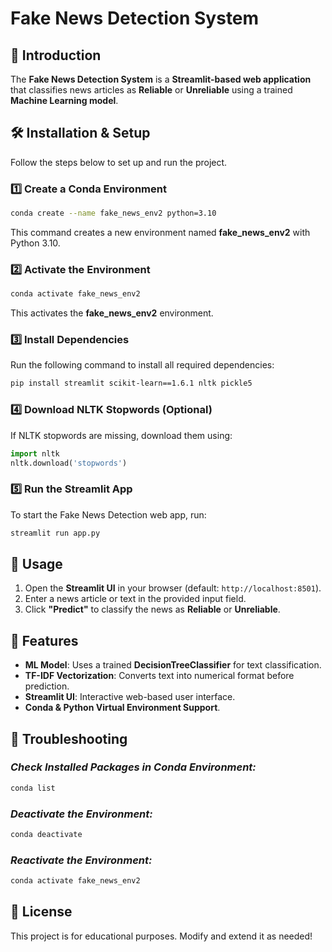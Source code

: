 # Fake News Detection System

## 📌 Introduction
The **Fake News Detection System** is a **Streamlit-based web application** that classifies news articles as **Reliable** or **Unreliable** using a trained **Machine Learning model**.

## 🛠️ Installation & Setup
Follow the steps below to set up and run the project.

### 1️⃣ **Create a Conda Environment**
```bash
conda create --name fake_news_env2 python=3.10
```
This command creates a new environment named **fake_news_env2** with Python 3.10.

### 2️⃣ **Activate the Environment**
```bash
conda activate fake_news_env2
```
This activates the **fake_news_env2** environment.

### 3️⃣ **Install Dependencies**
Run the following command to install all required dependencies:
```bash
pip install streamlit scikit-learn==1.6.1 nltk pickle5
```

### 4️⃣ **Download NLTK Stopwords** (Optional)
If NLTK stopwords are missing, download them using:
```python
import nltk
nltk.download('stopwords')
```

### 5️⃣ **Run the Streamlit App**
To start the Fake News Detection web app, run:
```bash
streamlit run app.py
```

## 📌 Usage
1. Open the **Streamlit UI** in your browser (default: `http://localhost:8501`).
2. Enter a news article or text in the provided input field.
3. Click **"Predict"** to classify the news as **Reliable** or **Unreliable**.

## 🚀 Features
- **ML Model**: Uses a trained **DecisionTreeClassifier** for text classification.
- **TF-IDF Vectorization**: Converts text into numerical format before prediction.
- **Streamlit UI**: Interactive web-based user interface.
- **Conda & Python Virtual Environment Support**.

## 🔧 Troubleshooting
### *Check Installed Packages in Conda Environment:*
```bash
conda list
```

### *Deactivate the Environment:*
```bash
conda deactivate
```

### *Reactivate the Environment:*
```bash
conda activate fake_news_env2
```

## 📜 License
This project is for educational purposes. Modify and extend it as needed!

